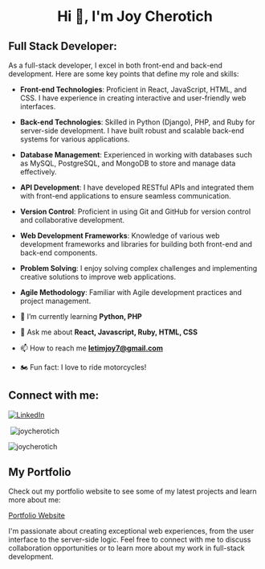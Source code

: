 <h1 align="center">Hi 👋, I'm Joy Cherotich</h1>

## Full Stack Developer:
As a full-stack developer, I excel in both front-end and back-end development. Here are some key points that define my role and skills:

- **Front-end Technologies**: Proficient in React, JavaScript, HTML, and CSS. I have experience in creating interactive and user-friendly web interfaces.

- **Back-end Technologies**: Skilled in Python (Django), PHP, and Ruby for server-side development. I have built robust and scalable back-end systems for various applications.

- **Database Management**: Experienced in working with databases such as MySQL, PostgreSQL, and MongoDB to store and manage data effectively.

- **API Development**: I have developed RESTful APIs and integrated them with front-end applications to ensure seamless communication.

- **Version Control**: Proficient in using Git and GitHub for version control and collaborative development.

- **Web Development Frameworks**: Knowledge of various web development frameworks and libraries for building both front-end and back-end components.

- **Problem Solving**: I enjoy solving complex challenges and implementing creative solutions to improve web applications.

- **Agile Methodology**: Familiar with Agile development practices and project management.

- 🌱 I’m currently learning **Python, PHP**

- 💬 Ask me about **React, Javascript, Ruby, HTML, CSS**

- 📫 How to reach me **letimjoy7@gmail.com**

- 🏍️ Fun fact: I love to ride motorcycles!

## Connect with me:

[![LinkedIn](https://img.shields.io/badge/LinkedIn-%230A66C2.svg?style=for-the-badge&logo=linkedin&logoColor=white)](https://www.linkedin.com/in/joy-letim-540979258/)

<p>&nbsp;<img align="center" src="https://github-readme-stats.vercel.app/api?username=joycherotich&show_icons=true&locale=en" alt="joycherotich" /></p>

<p><img align="center" src="https://github-readme-streak-stats.herokuapp.com/?user=joycherotich&" alt="joycherotich" /></p>

## My Portfolio

Check out my portfolio website to see some of my latest projects and learn more about me:

[Portfolio Website](https://prodigy-wd-04-6to1.vercel.app/)

I'm passionate about creating exceptional web experiences, from the user interface to the server-side logic. Feel free to connect with me to discuss collaboration opportunities or to learn more about my work in full-stack development.

